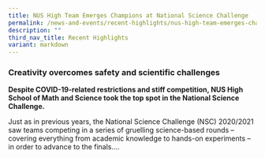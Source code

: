 ```yaml
---
title: NUS High Team Emerges Champions at National Science Challenge
permalink: /news-and-events/recent-highlights/nus-high-team-emerges-champions-at-national-science-challenge/
description: ""
third_nav_title: Recent Highlights
variant: markdown
---
```

### **Creativity overcomes safety and scientific challenges**

**Despite COVID-19-related restrictions and stiff competition, NUS High School of Math and Science took the top spot in the National Science Challenge.**

Just as in previous years, the National Science Challenge (NSC) 2020/2021 saw teams competing in a series of gruelling science-based rounds – covering everything from academic knowledge to hands-on experiments – in order to advance to the finals....
